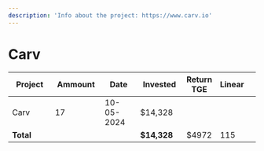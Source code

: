 ```yaml
---
description: 'Info about the project: https://www.carv.io'
---
```


# Carv

<table data-full-width="true"><thead><tr><th width="152">Project</th><th width="129">Ammount</th><th width="132">Date</th><th width="133">Invested</th><th>Return TGE</th><th>Linear</th><th></th></tr></thead><tbody><tr><td>Carv</td><td>17</td><td>10-05-2024</td><td>$14,328</td><td></td><td></td><td></td></tr><tr><td><strong>Total</strong></td><td></td><td></td><td><strong>$14,328</strong></td><td>$4972</td><td>115</td><td></td></tr></tbody></table>
